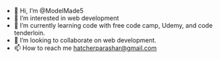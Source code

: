 - 👋 Hi, I’m @ModelMade5
- 👀 I’m interested in web development
- 🌱 I’m currently learning code with free code camp, Udemy, and code tenderloin.
- 💞️ I’m looking to collaborate on web development.
- 📫 How to reach me hatcherparashar@gmail.com 



<!---
ModelMade5/ModelMade5 is a ✨ special ✨ repository because its `README.md` (this file) appears on your GitHub profile.
You can click the Preview link to take a look at your changes.
--->
